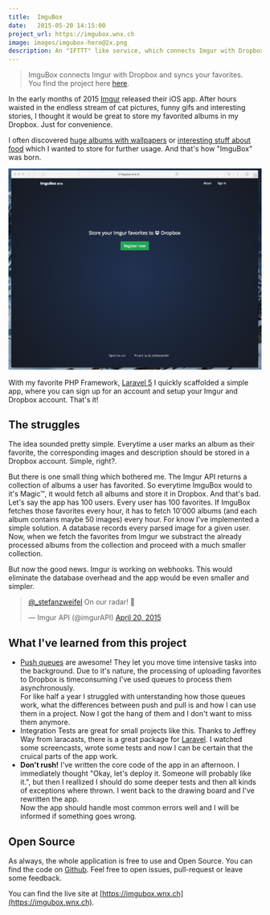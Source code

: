 ```yaml
---
title:  ImguBox
date:   2015-05-20 14:15:00
project_url: https://imgubox.wnx.ch
image: images/imgubox-hero@2x.png
description: An "IFTTT" like service, which connects Imgur with Dropbox
---
```


> ImguBox connects Imgur with Dropbox and syncs your favorites. <br> You find the project here [here](https://imgubox.wnx.ch).

In the early months of 2015 [Imgur](http://imgur.com) released their iOS app. After hours waisted in the endless stream of cat pictures, funny gifs and interesting stories, I thought it would be great to store my favorited albums in my Dropbox. Just for convenience.

I often discovered [huge albums with wallpapers](http://imgur.com/gallery/sWhDa) or [interesting stuff about food](http://imgur.com/gallery/zP7nZ) which I wanted to store for further usage.
And that's how "ImguBox" was born.

<div>
    <img src="images/landingpage.png" alt="Landingpage">
</div>

With my favorite PHP Framework, [Laravel 5](http://laravel.com) I quickly scaffolded a simple app, where you can sign up for an account and setup your Imgur and Dropbox account. That's it!

## The struggles

The idea sounded pretty simple. Everytime a user marks an album as their favorite, the corresponding images and description should be stored in a Dropbox account. Simple, right?.

But there is one small thing which bothered me. The Imgur API returns a collection of albums a user has favorited. So everytime ImguBox would to it's Magic&trade;, it would fetch all albums and store it in Dropbox. And that's bad.      
Let's say the app has 100 users. Every user has 100 favorites. If ImguBox fetches those favorites every hour, it has to fetch 10'000 albums (and each album contains maybe 50 images) every hour. For know I've implemented a simple solution. A database records every parsed image for a given user. Now, when we fetch the favorites from Imgur we substract the already processed albums from the collection and proceed with a much smaller collection.

But now the good news. Imgur is working on webhooks. This would eliminate the database overhead and the app would be even smaller and simpler.

<div class="m2 md-m4">
    <blockquote class="twitter-tweet" lang="en"><p lang="en" dir="ltr"><a href="https://twitter.com/_stefanzweifel">@_stefanzweifel</a> On our radar! 🚀</p>&mdash; Imgur API (@imgurAPI) <a href="https://twitter.com/imgurAPI/status/590281859453493248">April 20, 2015</a></blockquote>
    <script async src="//platform.twitter.com/widgets.js" charset="utf-8"></script>
</div>
   

## What I've learned from this project

- [Push queues](http://laravel.com/docs/5.0/queues#push-queues) are awesome! They let you move time intensive tasks into the background. Due to it's nature, the processing of uploading favorites to Dropbox is timeconsuming I've used queues to process them asynchronously.    
For like half a year I struggled with unterstanding how those queues work, what the differences between push and pull is and how I can use them in a project. Now I got the hang of them and I don't want to miss them anymore.
- Integration Tests are great for small projects like this. Thanks to Jeffrey Way from laracasts, there is a great package for [Laravel](https://github.com/laracasts/integrated). I watched some screencasts, wrote some tests and now I can be certain that the cruical parts of the app work.
- **Don't rush!** I've written the core code of the app in an afternoon. I immediately thought "Okay, let's deploy it. Someone will probably like it.", but then I reallized I should do some deeper tests and then all kinds of exceptions where thrown. I went back to the drawing board and I've rewritten the app.    
Now the app should handle most common errors well and I will be informed if something goes wrong.


## Open Source

As always, the whole application is free to use and Open Source. You can find the code on [Github](https://github.com/stefanzweifel/imgubox). Feel free to open issues, pull-request or leave some feedback.

You can find the live site at [https://imgubox.wnx.ch](https://imgubox.wnx.ch).